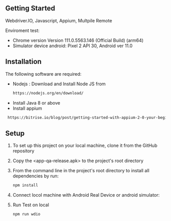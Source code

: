 ## Getting Started

Webdriver.IO, Javascript, Appium, Multpile Remote

Enviroment test:

- Chrome version Version 111.0.5563.146 (Official Build) (arm64)
- Simulator device android: Pixel 2 API 30, Android ver 11.0

## Installation

The following software are required:

- Nodejs : Download and Install Node JS from
  ```sh
  https://nodejs.org/en/download/
  ```
- Install Java 8 or above
- Install appium

```sh
 https://bitrise.io/blog/post/getting-started-with-appium-2-0-your-beginners-guide
```

## Setup

1. To set up this project on your local machine, clone it from the GitHub repository
2. Copy the <app-qa-release.apk> to the project's root directory
3. From the command line in the project's root directory to install all dependencies by run:

   ```bash
   npm install
   ```

4. Connect locol machine with Android Real Device or android simulator:
5. Run Test on local

   ```bash
   npm run wdio
   ```
